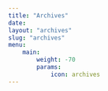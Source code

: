```yaml
---
title: "Archives"
date: 
layout: "archives"
slug: "archives"
menu:
    main:
        weight: -70
        params: 
            icon: archives
---
```

